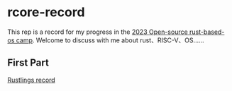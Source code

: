 # rcore-record
This rep is a record for my progress in the [2023 Open-source rust-based-os camp](https://github.com/LearningOS/rust-based-os-comp2023).
Welcome to discuss with me about rust、RISC-V、OS……
## First Part
[Rustlings record](https://github.com/Younggkid/rcore-record/blob/master/rustling_record.md)
